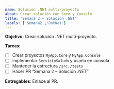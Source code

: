 ```yaml
---
name: Solución .NET multi-proyecto
about: Crear solución con Core y Console
title: 'Semana 2 – Solución .NET'
labels: ['Semana2','DotNet']
---
```


**Objetivo**: Crear solución .NET multi-proyecto.

**Tareas**:
- [ ] Crear proyectos `MyApp.Core` y `MyApp.Console`
- [ ] Implementar `ServicioSaludo` y usarlo en consola
- [ ] Mantener la estructura `/src`, `/tests`
- [ ] Hacer PR “Semana 2 – Solución .NET”

**Entregables**: Enlace al PR.
